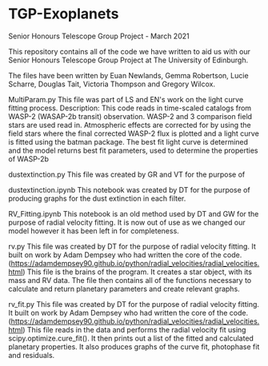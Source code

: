 # TGP-Exoplanets
Senior Honours Telescope Group Project - March 2021

This repository contains all of the code we have written to aid us with our Senior Honours Telescope Group Project at The University of Edinburgh. 

The files have been written by Euan Newlands, Gemma Robertson, Lucie Scharre, Douglas Tait, Victoria Thompson and Gregory Wilcox.


MultiParam.py
This file was part of LS and EN's work on the light curve fitting process.
Description: This code reads in time-scaled catalogs from WASP-2 (WASAP-2b transit) observation. 
WASP-2 and 3 comparison field stars are used read in. Atmospheric effects are corrected for by using the field stars
where the final corrected WASP-2 flux is plotted and a light curve is fitted using the batman package.
The best fit light curve is determined and the model returns best fit parameters, used to determine the properties of WASP-2b


dustextinction.py
This file was created by GR and VT for the purpose of  


dustextinction.ipynb
This notebook was created by DT for the purpose of producing graphs for the dust extinction in each filter.


RV_Fitting.ipynb
This notebook is an old method used by DT and GW for the purpose of radial velocity fitting. 
It is now out of use as we changed our model however it has been left in for completeness. 


rv.py
This file was created by DT for the purpose of radial velocity fitting. It built on work by Adam Dempsey who had written the core of the code. (https://adamdempsey90.github.io/python/radial_velocities/radial_velocities.html)
This file is the brains of the program. It creates a star object, with its mass and RV data.
The file then contains all of the functions necessary to calculate and return planetary parameters and create relevant graphs.


rv_fit.py
This file was created by DT for the purpose of radial velocity fitting. It built on work by Adam Dempsey who had written the core of the code. (https://adamdempsey90.github.io/python/radial_velocities/radial_velocities.html)
This file reads in the data and performs the radial velocity fit using scipy.optimize.cure_fit().
It then prints out a list of the fitted and calculated planetary properties.
It also produces graphs of the curve fit, photophase fit and residuals.

